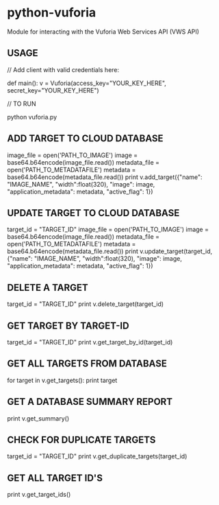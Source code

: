 python-vuforia
==============

Module for interacting with the Vuforia Web Services API (VWS API)

## USAGE

 // Add client with valid credentials here:

def main():
    v = Vuforia(access_key="YOUR_KEY_HERE",
                secret_key="YOUR_KEY_HERE")

// TO RUN 

python vuforia.py

## ADD TARGET TO CLOUD DATABASE

image_file = open('PATH_TO_IMAGE')
image = base64.b64encode(image_file.read())
metadata_file = open('PATH_TO_METADATAFILE')
metadata = base64.b64encode(metadata_file.read())
print v.add_target({"name": "IMAGE_NAME", "width":float(320), "image": image, "application_metadata": metadata, "active_flag": 1})

## UPDATE TARGET TO CLOUD DATABASE

target_id = "TARGET_ID"
image_file = open('PATH_TO_IMAGE')
image = base64.b64encode(image_file.read())
metadata_file = open('PATH_TO_METADATAFILE')
metadata = base64.b64encode(metadata_file.read())
print v.update_target(target_id,{"name": "IMAGE_NAME", "width":float(320), "image": image, "application_metadata": metadata, "active_flag": 1})


## DELETE A TARGET

target_id = "TARGET_ID"
print v.delete_target(target_id)

## GET TARGET BY TARGET-ID

target_id = "TARGET_ID"
print v.get_target_by_id(target_id)

## GET ALL TARGETS FROM DATABASE

for target in v.get_targets():
        print target

## GET A DATABASE SUMMARY REPORT

print v.get_summary()


## CHECK FOR DUPLICATE TARGETS

target_id = "TARGET_ID"
print v.get_duplicate_targets(target_id)

## GET ALL TARGET ID'S

print v.get_target_ids()   
